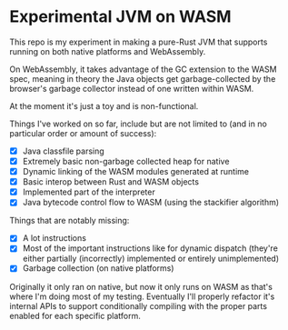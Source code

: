 # Experimental JVM on WASM

This repo is my experiment in making a pure-Rust JVM that supports running on both native platforms
and WebAssembly.

On WebAssembly, it takes advantage of the GC extension to the WASM spec, meaning in theory the Java objects get garbage-collected
by the browser's garbage collector instead of one written within WASM.

At the moment it's just a toy and is non-functional.

Things I've worked on so far, include but are not limited to (and in no particular order or amount of success):
- [x] Java classfile parsing
- [x] Extremely basic non-garbage collected heap for native
- [x] Dynamic linking of the WASM modules generated at runtime
- [x] Basic interop between Rust and WASM objects
- [x] Implemented part of the interpreter
- [x] Java bytecode control flow to WASM (using the stackifier algorithm)

Things that are notably missing:
- [x] A lot instructions
- [x] Most of the important instructions like for dynamic dispatch (they're either partially (incorrectly) implemented or entirely unimplemented)
- [x] Garbage collection (on native platforms)

Originally it only ran on native, but now it only runs on WASM as that's where I'm doing most of my testing.
Eventually I'll properly refactor it's internal APIs to support conditionally compiling with the proper parts enabled
for each specific platform.